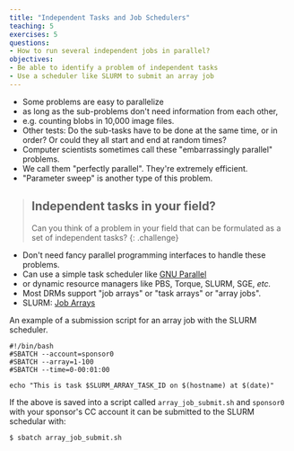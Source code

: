 ```yaml
---
title: "Independent Tasks and Job Schedulers"
teaching: 5
exercises: 5
questions:
- How to run several independent jobs in parallel?
objectives:
- Be able to identify a problem of independent tasks
- Use a scheduler like SLURM to submit an array job
---
```


- Some problems are easy to parallelize
- as long as the sub-problems don't need information from each other,
- e.g. counting blobs in 10,000 image files.
- Other tests: Do the sub-tasks have to be done at the same time,
 or in order? Or could they all start and end at random times?
- Computer scientists sometimes call these "embarrassingly parallel" problems.
- We call them "perfectly parallel". They're extremely efficient.
- "Parameter sweep" is another type of this problem.

> ## Independent tasks in your field?
>
> Can you think of a problem in your field that can be formulated
> as a set of independent tasks?
{: .challenge}

- Don't need fancy parallel programming interfaces to handle these problems.
- Can use a simple task scheduler like [GNU Parallel](https://docs.computecanada.ca/wiki/GNU_Parallel)
- or dynamic resource managers like PBS, Torque, SLURM, SGE, *etc.*
- Most DRMs support "job arrays" or "task arrays" or "array jobs".
- SLURM: [Job Arrays](https://docs.computecanada.ca/wiki/Job_arrays)


An example of a submission script for an array job with the SLURM scheduler.

~~~ {.shell}
#!/bin/bash
#SBATCH --account=sponsor0
#SBATCH --array=1-100
#SBATCH --time=0-00:01:00

echo "This is task $SLURM_ARRAY_TASK_ID on $(hostname) at $(date)"
~~~

If the above is saved into a script called `array_job_submit.sh` and `sponsor0` with your sponsor's CC account it can be submitted to the SLURM schedular with:
~~~ {.shell}
$ sbatch array_job_submit.sh
~~~

